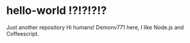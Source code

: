 # hello-world !?!?!?!?
Just another  repository
Hi humans!
Demonv771 here, I like Node.js and Coffeescript.
